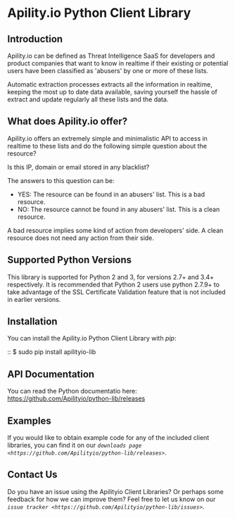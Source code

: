 Apility.io Python Client Library
================================

Introduction
------------

Apility.io can be defined as Threat Intelligence SaaS for developers and product companies that want to know in realtime if their existing or potential users have been classified as 'abusers' by one or more of these lists.

Automatic extraction processes extracts all the information in realtime, keeping the most up to date data available, saving yourself the hassle of extract and update regularly all these lists and the data.


What does Apility.io offer?
---------------------------

Apility.io offers an extremely simple and minimalistic API to access in realtime to these lists and do the following simple question about the resource?

Is this IP, domain or email stored in any blacklist?

The answers to this question can be:

* YES: The resource can be found in an abusers' list. This is a bad resource.
* NO: The resource cannot be found in any abusers' list. This is a clean resource.

A bad resource implies some kind of action from developers' side. A clean resource does not need any action from their side.


Supported Python Versions
-------------------------

This library is supported for Python 2 and 3, for versions 2.7+ and 3.4+ respectively. It is recommended that Python 2 users use python 2.7.9+ to take advantage of the SSL Certificate Validation feature that is not included in earlier versions.

Installation
------------

You can install the Apility.io Python Client Library with _pip_:

::
    $ sudo pip install apilityio-lib

API Documentation
-----------------
You can read the Python documentatio here: https://github.com/Apilityio/python-lib/releases

Examples
--------
If you would like to obtain example code for any of the included client libraries, you can find it on our _`downloads page <https://github.com/Apilityio/python-lib/releases>`_.

Contact Us
----------
Do you have an issue using the Apilityio Client Libraries? Or perhaps some feedback for how we can improve them? Feel free to let us know on our _`issue tracker <https://github.com/Apilityio/python-lib/issues>`_.
